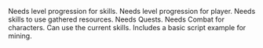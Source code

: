 Needs level progression for skills.
Needs level progression for player.
Needs skills to use gathered resources.
Needs Quests.
Needs Combat for characters.
Can use the current skills.
Includes a basic script example for mining.
